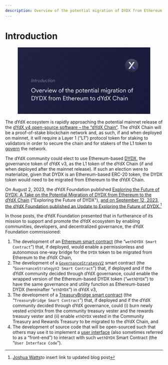 ```yaml
---
description: Overview of the potential migration of DYDX from Ethereum to the dYdX Chain.
---
```


# Introduction

<figure><img src=".gitbook/assets/Potential Migration (1).png" alt=""><figcaption></figcaption></figure>

The dYdX ecosystem is rapidly approaching the potential mainnet release of the [dYdX v4 open-source software – the “dYdX Chain”](https://dydx.exchange/blog/dydx-chain). The dYdX Chain will be a proof-of-stake blockchain network and, as such, if and when deployed on mainnet, it will require a Layer 1 (“L1”) protocol token for staking to validators in order to secure the chain and for stakers of the L1 token to [govern](https://dydx.exchange/blog/v4-deep-dive-governance) the network.

The dYdX community could elect to use Ethereum-based [DYDX](https://etherscan.io/token/0x92D6C1e31e14520e676a687F0a93788B716BEff5), the governance token of dYdX v3, as the L1 token of the dYdX Chain (if and when deployed after the mainnet release). If such an election were to materialize, given that DYDX is an Ethereum-based ERC-20 token, the DYDX token would need to be migrated from Ethereum to the dYdX Chain.

On August 2, 2023, the dYdX Foundation published [Exploring the Future of DYDX: A Take on the Potential Migration of DYDX from Ethereum to the dYdX Chain](https://dydx.foundation/blog/exploring-the-future-of-dydx) ("Exploring the Future of DYDX"), [and on September 12, 2023, the dYdX Foundation published an Update to Exploring the Future of DYDX.](#user-content-fn-1)[^1]

In those posts, the dYdX Foundation presented that in furtherance of its mission to support and promote the dYdX ecosystem by enabling communities, developers, and decentralized governance, the dYdX Foundation commissioned:

1. The development of an [Ethereum smart contract](migration-of-dydx-from-ethereum-to-dydx-chain/wethdydx-smart-contract.md) (the “`wethDYDX Smart Contract`”) that, if deployed, would enable a permissionless and autonomous one-way bridge for the `DYDX` token to be migrated from Ethereum to the dYdX Chain,&#x20;
2. The development of a [`GovernanceStrategyV2`](migration-of-dydx-from-ethereum-to-dydx-chain/governancestrategyv2-smart-contract.md) smart contract (the “`GovernanceStrategyV2 Smart Contract`”) that, if deployed and if the dYdX community decided through dYdX governance, could enable the wrapped version of the Ethereum-based DYDX token (“`wethDYDX`”) to have the same governance and utility function as Ethereum-based DYDX (hereinafter “`ethDYDX`”) in dYdX v3,&#x20;
3. The development of a [TreasuryBridge smart contract](migration-of-dydx-from-ethereum-to-dydx-chain/treasurybridge-smart-contract/) (the “`TreasuryBridge Smart Contract`”) that, if deployed and if the dYdX community decided through dYdX governance, could (i) burn newly vested `ethDYDX` from the community treasury vester and the rewards treasury vester and (ii) enable `ethDYDX` vested in the Community Treasury and Rewards Treasury to be migrated to the dYdX Chain, and
4. The development of source code that will be open-sourced such that others may use it to implement a [user interface](migration-of-dydx-from-ethereum-to-dydx-chain/open-source-bridge-user-interface.md) (also sometimes referred to as a “front-end”) to interact with such `wethDYDX` Smart Contract (the “`User Interface Code`”).

[^1]: [Joshua Watts](http://127.0.0.1:5000/u/ozFeysUiPPTecBdO54hvqgVNwKt2 "mention")to insert link to updated blog post
